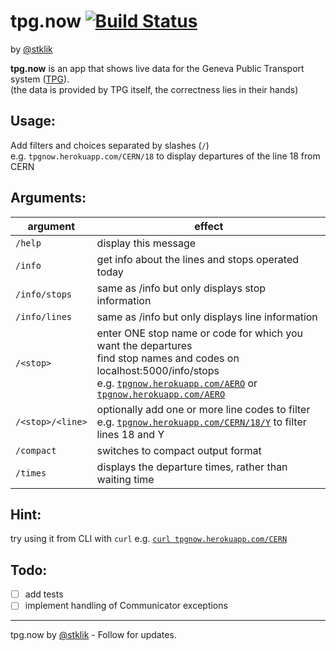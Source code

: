 tpg.now [![Build Status](https://travis-ci.org/stklik/tpg.now.svg?branch=master)](https://travis-ci.org/stklik/tpg.now)
===
by [@stklik](http://twitter.com/stklik)

**tpg.now** is an app that shows live data for the Geneva Public Transport system ([TPG](http://www.tpg.ch)).  
(the data is provided by TPG itself, the correctness lies in their hands)


Usage:
---
Add filters and choices separated by slashes (`/`)  
e.g. `tpgnow.herokuapp.com/CERN/18` to display departures of the line 18 from CERN

Arguments:
---
| argument | effect |
|---|---|
| `/help` | display this message|
| `/info` | get info about the lines and stops operated today|
| `/info/stops` | same as /info but only displays stop information|
| `/info/lines` | same as /info but only displays line information|
| `/<stop>` | enter ONE stop name or code for which you want the departures <br /> find stop names and codes on localhost:5000/info/stops <br /> e.g. [`tpgnow.herokuapp.com/AERO`](http://tpgnow.herokuapp.com/Cornavin) or [`tpgnow.herokuapp.com/AERO`](http://tpgnow.herokuapp.com/AERO) |
|`/<stop>/<line>`      | optionally add one or more line codes to filter <br /> e.g. [`tpgnow.herokuapp.com/CERN/18/Y`](http://tpgnow.herokuapp.com/CERN/18/Y) to filter lines 18 and Y |
|`/compact`            | switches to compact output format|
|`/times`              | displays the departure times, rather than waiting time|


Hint:
---
try using it from CLI with `curl`
e.g. [`curl tpgnow.herokuapp.com/CERN`](http://tpgnow.herokuapp.com/CERN)

Todo:
---
- [ ] add tests
- [ ] implement handling of Communicator exceptions

---
tpg.now by [@stklik](http://twitter.com/stklik) -
Follow for updates.
